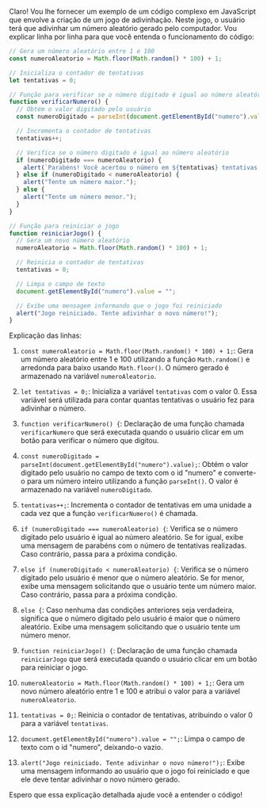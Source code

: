 Claro! Vou lhe fornecer um exemplo de um código complexo em JavaScript que envolve a criação de um jogo de adivinhação. Neste jogo, o usuário terá que adivinhar um número aleatório gerado pelo computador. Vou explicar linha por linha para que você entenda o funcionamento do código:

```javascript
// Gera um número aleatório entre 1 e 100
const numeroAleatorio = Math.floor(Math.random() * 100) + 1;

// Inicializa o contador de tentativas
let tentativas = 0;

// Função para verificar se o número digitado é igual ao número aleatório
function verificarNumero() {
  // Obtém o valor digitado pelo usuário
  const numeroDigitado = parseInt(document.getElementById("numero").value);

  // Incrementa o contador de tentativas
  tentativas++;

  // Verifica se o número digitado é igual ao número aleatório
  if (numeroDigitado === numeroAleatorio) {
    alert(`Parabéns! Você acertou o número em ${tentativas} tentativas.`);
  } else if (numeroDigitado < numeroAleatorio) {
    alert("Tente um número maior.");
  } else {
    alert("Tente um número menor.");
  }
}

// Função para reiniciar o jogo
function reiniciarJogo() {
  // Gera um novo número aleatório
  numeroAleatorio = Math.floor(Math.random() * 100) + 1;

  // Reinicia o contador de tentativas
  tentativas = 0;

  // Limpa o campo de texto
  document.getElementById("numero").value = "";

  // Exibe uma mensagem informando que o jogo foi reiniciado
  alert("Jogo reiniciado. Tente adivinhar o novo número!");
}
```

Explicação das linhas:

1. `const numeroAleatorio = Math.floor(Math.random() * 100) + 1;`: Gera um número aleatório entre 1 e 100 utilizando a função `Math.random()` e arredonda para baixo usando `Math.floor()`. O número gerado é armazenado na variável `numeroAleatorio`.

4. `let tentativas = 0;`: Inicializa a variável `tentativas` com o valor 0. Essa variável será utilizada para contar quantas tentativas o usuário fez para adivinhar o número.

7. `function verificarNumero() {`: Declaração de uma função chamada `verificarNumero` que será executada quando o usuário clicar em um botão para verificar o número que digitou.

10. `const numeroDigitado = parseInt(document.getElementById("numero").value);`: Obtém o valor digitado pelo usuário no campo de texto com o id "numero" e converte-o para um número inteiro utilizando a função `parseInt()`. O valor é armazenado na variável `numeroDigitado`.

13. `tentativas++;`: Incrementa o contador de tentativas em uma unidade a cada vez que a função `verificarNumero()` é chamada.

16. `if (numeroDigitado === numeroAleatorio) {`: Verifica se o número digitado pelo usuário é igual ao número aleatório. Se for igual, exibe uma mensagem de parabéns com o número de tentativas realizadas. Caso contrário, passa para a próxima condição.

19. `else if (numeroDigitado < numeroAleatorio) {`: Verifica se o número digitado pelo usuário é menor que o número aleatório. Se for menor, exibe uma mensagem solicitando que o usuário tente um número maior. Caso contrário, passa para a próxima condição.

22. `else {`: Caso nenhuma das condições anteriores seja verdadeira, significa que o número digitado pelo usuário é maior que o número aleatório. Exibe uma mensagem solicitando que o usuário tente um número menor.

26. `function reiniciarJogo() {`: Declaração de uma função chamada `reiniciarJogo` que será executada quando o usuário clicar em um botão para reiniciar o jogo.

29. `numeroAleatorio = Math.floor(Math.random() * 100) + 1;`: Gera um novo número aleatório entre 1 e 100 e atribui o valor para a variável `numeroAleatorio`.

32. `tentativas = 0;`: Reinicia o contador de tentativas, atribuindo o valor 0 para a variável `tentativas`.

35. `document.getElementById("numero").value = "";`: Limpa o campo de texto com o id "numero", deixando-o vazio.

38. `alert("Jogo reiniciado. Tente adivinhar o novo número!");`: Exibe uma mensagem informando ao usuário que o jogo foi reiniciado e que ele deve tentar adivinhar o novo número gerado.

Espero que essa explicação detalhada ajude você a entender o código!